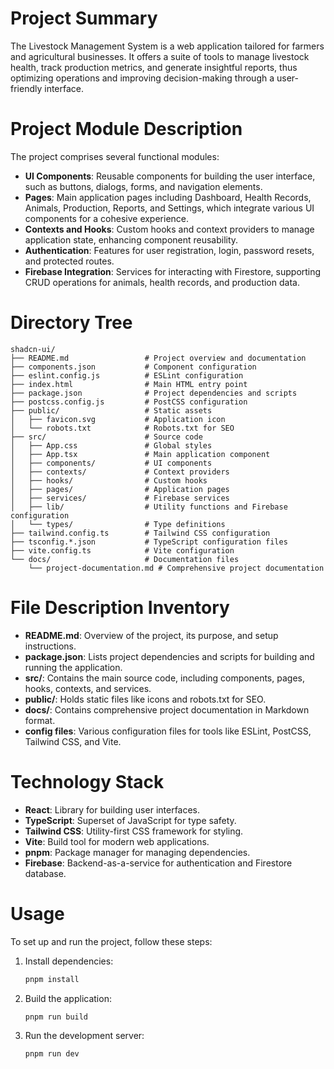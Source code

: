 # Project Summary
The Livestock Management System is a web application tailored for farmers and agricultural businesses. It offers a suite of tools to manage livestock health, track production metrics, and generate insightful reports, thus optimizing operations and improving decision-making through a user-friendly interface.

# Project Module Description
The project comprises several functional modules:
- **UI Components**: Reusable components for building the user interface, such as buttons, dialogs, forms, and navigation elements.
- **Pages**: Main application pages including Dashboard, Health Records, Animals, Production, Reports, and Settings, which integrate various UI components for a cohesive experience.
- **Contexts and Hooks**: Custom hooks and context providers to manage application state, enhancing component reusability.
- **Authentication**: Features for user registration, login, password resets, and protected routes.
- **Firebase Integration**: Services for interacting with Firestore, supporting CRUD operations for animals, health records, and production data.

# Directory Tree
```
shadcn-ui/
├── README.md                 # Project overview and documentation
├── components.json           # Component configuration
├── eslint.config.js          # ESLint configuration
├── index.html                # Main HTML entry point
├── package.json              # Project dependencies and scripts
├── postcss.config.js         # PostCSS configuration
├── public/                   # Static assets
│   ├── favicon.svg           # Application icon
│   └── robots.txt            # Robots.txt for SEO
├── src/                      # Source code
│   ├── App.css               # Global styles
│   ├── App.tsx               # Main application component
│   ├── components/           # UI components
│   ├── contexts/             # Context providers
│   ├── hooks/                # Custom hooks
│   ├── pages/                # Application pages
│   ├── services/             # Firebase services
│   ├── lib/                  # Utility functions and Firebase configuration
│   └── types/                # Type definitions
├── tailwind.config.ts        # Tailwind CSS configuration
├── tsconfig.*.json           # TypeScript configuration files
├── vite.config.ts            # Vite configuration
└── docs/                     # Documentation files
    └── project-documentation.md # Comprehensive project documentation
```

# File Description Inventory
- **README.md**: Overview of the project, its purpose, and setup instructions.
- **package.json**: Lists project dependencies and scripts for building and running the application.
- **src/**: Contains the main source code, including components, pages, hooks, contexts, and services.
- **public/**: Holds static files like icons and robots.txt for SEO.
- **docs/**: Contains comprehensive project documentation in Markdown format.
- **config files**: Various configuration files for tools like ESLint, PostCSS, Tailwind CSS, and Vite.

# Technology Stack
- **React**: Library for building user interfaces.
- **TypeScript**: Superset of JavaScript for type safety.
- **Tailwind CSS**: Utility-first CSS framework for styling.
- **Vite**: Build tool for modern web applications.
- **pnpm**: Package manager for managing dependencies.
- **Firebase**: Backend-as-a-service for authentication and Firestore database.

# Usage
To set up and run the project, follow these steps:
1. Install dependencies:
   ```bash
   pnpm install
   ```
2. Build the application:
   ```bash
   pnpm run build
   ```
3. Run the development server:
   ```bash
   pnpm run dev
   ```
